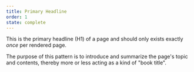 ```yaml
---
title: Primary Headline
order: 1
state: complete
---
```

This is the primary headline (H1) of a page and should only exists exactly _once_ per rendered page.

The purpose of this pattern is to introduce and summarize the page's topic and contents, thereby more or less
acting as a kind of "book title".
